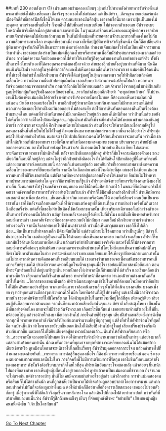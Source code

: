 ##บทที่ 230 ลอบสังหาร (1)
เฟซเลสแอบข้ามคลองเงียบๆ มุ่งหน้าไปทางหลังค่ายทหารรับจ้างตั้งแต่พระอาทิตย์ยังไม่ลับเหลี่ยมเขา
ชื่อจริงๆ ของเธอไม่ใช่เฟซเลส แต่เป็นอัฟรา...อัครมุขนายกเฮเธอร์แห่งเมืองศักดิ์สิทธิ์เฮอร์มีสตั้งชื่อนี้ให้เธอ ความหมายของมันคือฝุ่น เธอชอบชื่อนี้มาก เพราะฝุ่นเป็นของไม่สะดุดตา หากร่วงลงพื้นเมื่อไร ก็จะกลืนไปกับพื้นอย่างแนบเนียน ไม่ต่างจากตัวเธอเลย
อัฟราจะเผยใบหน้าที่แท้จริงก็ต่อเมื่ออยู่ต่อหน้าเฮเธอร์เท่านั้น
ในฐานะสมาชิกคนหนึ่งของคณะผู้พิพากษา เธอช่วยศาสนจักรกำจัดคนใฝ่ต่ำมาแล้วมากมาย ในนั้นมีทั้งแม่มดที่ทรยศศาสนจักรและสาวกที่หลงใหลไปกับความเสื่อมทรามทางโลก เหตุผลที่เธอมาเมืองหลวงก็เพื่อปฏิบัติภารกิจสำคัญชิ้นหนึ่ง นั่นก็คือเปลี่ยนร่างผู้พิพากษาผู้จงรักภักดีให้เป็นพระราชาแห่งเกรย์คาสเซิล ส่วนงานจับแม่มดชั่วช้านั้นเป็นแค่กิจกรรมยามว่างเท่านั้น เธอชอบแปลงร่างเป็นแม่มดที่ถูกลงโทษหรือทรมานเพื่อสัมผัสประสบการณ์ของพวกเธอด้วยตัวเอง การดื่มด่ำความเจ็บปวดของพวกใฝ่ต่ำทำให้เธอรับรู้ถึงคุณค่าของงานที่เธอทำอย่างแท้จริง ทั้งยังเป็นการไถ่โทษตัวเองที่ได้ครอบครองพลังของปีศาจด้วย
ค่ายของอีกฝ่ายตั้งอยู่บนทำเลที่ดีมาก นั่นคือบนเนินริมฝั่งน้ำ หากอยู่ในจุดที่ต่ำกว่าก็จะมองไม่เห็นความเคลื่อนไหวของพวกเขา แม่มดบินได้คนนั้นทำให้เธอไม่กล้าเข้าใกล้อีกฝ่ายมาก อัฟราจึงได้แต่ซุ่มอยู่ในยุ้งฉางกลางนา รอให้ฟ้ามืดก่อนถึงค่อยเคลื่อนไหว
ทว่าเมื่อความมืดเข้าปกคลุมผืนดิน เธอกลับพบว่าสถานการณ์เปลี่ยนไปแล้ว
พวกทหารรับจ้างถอยออกมาจากเขตท่าเรือ ถอนกำลังกลับไปที่ค่ายหมดแล้ว แต่เจ้าพวกโง่จากกลุ่มน้ำแห่งฝันกลับชูคบไฟจับกลุ่มกันอยู่ริมฝั่งคลองเสียอย่างนั้น...ราวกับกำลังบอกอีกฝ่ายว่า ‘จะบุกค่ายแล้วนะ’ ก็ไม่ปาน งานนี้ไม่ต้องพึ่งแม่มดบินได้ด้วยซ้ำ แค่ทหารรับจ้างพวกนั้นตาไม่บอด ก็ต้องมองเห็นความผิดปกติแน่นอน
บ้าเอ๊ย เธอแอบร้องในใจ หากอีกฝ่ายรู้ว่าพวกนักเลงมากันมากและไม่มีทางเอาชนะได้ล่ะก็ พวกเขาจะต้องถอยไปทางฝั่งตะวันออกอย่างไม่ต้องสงสัย ต่อให้การเดินทัพตอนกลางคืนเป็นเรื่องต้องห้ามขนาดไหน แต่คนที่กำลังหนีตายคงไม่มีเวลาคิดอะไรอยู่แล้ว ขอแค่ได้หนีก็พอ ทว่าป่านนี้แล้วเธอยังไม่เห็นวี่แววว่าจะมีใครไปล้อมศัตรูเลย...กลุ่มน้ำแห่งฝันที่เพิ่งจะยึดท่าเรือได้ยังพายแพข้ามคลองกันอยู่ด้วยซ้ำ กว่าพวกเขาจะบุกได้ อีกฝ่ายคงหนีหายไปหมดแล้ว ส่วนเรื่องจะให้พวกนักเลงไล่ตามศัตรูไปตอนกลางคืนนั้นยิ่งเป็นไปไม่ได้ใหญ่ ถึงตอนนั้นเธอจะหาแม่มดสารเลวพวกนั้นเจอได้อย่างไร
อัฟรามุ่งหน้าไปยังค่ายอย่างรีบร้อน หมายจะเข้าไปปะปนกับขบวนคนให้ได้ก่อนที่พวกเขาจะถอนทัพ
ทว่าเมื่อเธอเข้าใกล้บริเวณที่พักของทหาร เธอก็เห็นภาพที่เหนือความคาดหมายเธอมาก
บริเวณรอบๆ ค่ายยังมีคนออกลาดตระเวน กองไฟในค่ายยังลุกโชนสว่างจ้า มีเงาคนเดินไปมาอย่างเป็นระเบียบ ไม่เละเทะกระจัดกระจาย
พวกเขาไม่หนีหรือนี่
หลังจากเฝ้าสังเกตอยู่สักครู่ อัฟราก็มั่นใจความคิดของตัวเอง ขณะเดียวกันก็แอบดีใจอยู่ลึกๆ แม้จะไม่รู้ว่าอีกฝ่ายกำลังคิดอะไร ถึงได้ตัดสินใจปักหลักอยู่ที่นี่แทนที่จะหนี แต่ลองสถานการณ์​ออกมาแบบนี้ ฉากจบก็แน่นอนอยู่แล้ว เธอหยิบกริชที่เอวออกมาพลางสังเกตความเคลื่อนไหวของทหารที่ยืนยามสักพัก จากนั้นจึงเลือกตำแหน่งที่โจมตีง่ายที่สุด
เฮเธอร์ไม่เพียงแต่มอบความหมายให้ชีวิตเธอเท่านั้น แต่ยังสอนทักษะการต่อสู้และลอบสังหารให้เธอด้วย อีกฝ่ายไม่ใช่ทหารมากประสบการณ์แต่อย่างใด ดูจากวิธีการเฝ้ายามก็รู้แล้ว อัฟราอาศัยจังหวะที่ทหารรับจ้างคนหนึ่งมองไปทางอื่น วิ่งหมอบเข้าไปจู่โจมหลังเขาจากมุมบอด เธอใช้มือหนึ่งปิดปากเขาไว้ ในขณะที่อีกมือแทงกริชใส่คอเขา
หลังจากสังหารทหารรับจ้างอย่างเงียบกริบแล้ว อัฟราก็ใช้มือหนึ่งกดร่างอีกฝ่ายไว้ ส่วนอีกมือวางแนบอกตัวเองเพื่อแปลงร่าง...ขั้นตอนนี้อาจกินเวลามากหรือน้อยก็ได้ ตอนที่เปลี่ยนร่างคนอื่นเป็นพระราชานั้น เธอใช้พลังจนเกือบหมดตัวเพื่อให้เวทมนตร์คงฤทธิ์ได้นานที่สุด การแปลงร่างครั้งนั้นกินเวลาถึงเกือบครึ่งวัน แต่ครั้งนี้เธอไม่จำเป็นต้องใช้พลังมากขนาดนั้น เพียงพริบตาเดียวเธอก็แปลงร่างตัวเองเป็นทหารรับจ้างคนนั้นได้แล้ว แม้ฤทธิ์ของพลังจะคงอยู่ได้เพียงไม่กี่ชั่วโมง แต่นั่นก็เพียงพอสำหรับการลอบสังหารแล้ว
เธออาศัยจังหวะที่กองลาดตระเวนยังไม่กลับมา ถอดเสื้อผ้าอีกฝ่ายมาสวมร่างตัวเองอย่างรวดเร็ว จากนั้นจึงลากศพเขาไปทิ้งในนาข้าวสาลี ทว่าเมื่อเห็นอาวุธของเขา เธอก็อึ้งไปเล็กน้อย...มันเป็นทวนที่ทำจากเหล็ก มีด้ามจับเป็นไม้ แต่ส่วนปลายไม่ใช่คมทวน ทว่าเป็นรูเล็กๆ สีดำๆ
นี่มันอาวุธอะไรกัน
เธอคิดอยู่เป็นนานก็ไม่ได้คำตอบ เมื่อเห็นกองลาดตระเวนกำลังจะกลับมา อัฟราก็รีบแบกมันไว้ด้านหลังตามภาพที่เคยเห็น แล้วแสร้งทำท่ายืนยามอย่างจริงจัง
และครั้งนี้ก็ไม่ต่างจากการลอบสังหารครั้งก่อนๆ แม้แต่น้อย กองลาดตระเวนเดินผ่านเธอไปโดยไม่สังเกตเห็นความผิดปกติใดๆ
อัฟราไม่รีบหาตัวแม่มดในค่าย เพราะพลังแปลงร่างของเธอเลียนแบบได้เพียงรูปลักษณ์ภายนอกเท่านั้น แต่ไม่สามารถอ่านความคิดของคนที่เธอเลียนแบบได้ เธอเกรงว่าหากเธอเจอเพื่อนสนิทของทหารคนนี้ เขาจะจับพิรุธเธอได้ ประเดี๋ยวรอคนพวกนี้ถูกโจมตีจนชุลมุนเมื่อไร เธอย่อมมีโอกาสลงมืออีกมาก
ตอนที่พระจันทร์ลอยขึ้นไปอยู่บนฟ้าสูงนั้น พวกนักเลงโง่เง่าพวกนั้นก็ข้ามแม่น้ำได้สำเร็จ และเริ่มเคลื่อนตัวมาทางนี้แล้ว เสียงนกหวีดดังขึ้นด้านหลังเธอ ทหารที่ทำหน้าที่ลาดตระเวรและเฝ้ายามต่างพากันกลับเข้าไปในค่าย...โอกาสของเธอมาถึงแล้ว
อัฟราเดินตามทุกคนเข้าไปในค่ายก็ต้องตกใจเมื่อพบว่าอีกฝ่ายไม่ได้มีแค่ร้อยคนอย่างที่รู้มา พวกเขาตั้งแถวยาวล้อมเนินเขาเล็กๆ นั้นได้ทั้งเนิน บางคนยืน บางคนนั่งยองๆ ทว่าทุกคนล้วนถืออาวุธประหลาดไว้ในมือ โดยหันด้านที่มีรูไปทางศัตรู
แต่เธอไม่มีเวลาพิจารณามากนัก เธออาศัยจังหวะที่ไม่มีใครสังเกต โค้งตัวมุดเข้าไปในกระโจมที่อยู่ใกล้ที่สุด
เพียงครู่เดียว เสียงคนสู้กันก็ลอยมาจากด้านนอก จากนั้นก็ตามมาด้วยเสียงดังสนั่นรุนแรง อัฟราถึงกับสะดุ้งโหยง เสียงนั้นดังขึ้นอย่างต่อเนื่อง แทบจะไม่มีช่วงเว้นจังหวะเลย
เกิดอะไรขึ้นกันแน่ เธอพยายามห้ามตัวเองไม่ให้ยื่นหน้าออกไปดู แล้วรอด้วยใจสงบ
เมื่อเวลาผ่านไป ภายในค่ายก็ยิ่งชุลมุน เสียงฝีเท้าและเสียงสั่งการดังขึ้นจากทุกที่ พวกทหารคงกำลังจัดกำลังป้องกันตามจำนวนศัตรูที่บุกรุกอยู่ แต่สิ่งที่ทำให้อัฟราร้อนใจที่สุดก็คือ จนป่านนี้แล้ว ทำไมพวกเขายังบุกขึ้นยอดเนินไม่ได้เสียที!
ผ่านไปครู่ใหญ่ เสียงเปรี้ยงปร้างเริ่มดังห่างกันมากขึ้น และเธอก็ไม่ได้ยินเสียงต่อสู้ของพวกนักเลงแล้ว...นั่นทำให้อัฟราเครียดมาก หรือว่า...สวะพวกนั้นจะถอยหนีไปหมดแล้ว ต่อให้ทหารรับจ้างมีจำนวนมากกว่าเดิมเป็นเท่าๆ แต่อย่างมากก็แค่สองสามร้อยคนเท่านั้น นักเลงพันกว่าคนที่บุกมาจากทุกทิศทางจะเหยียบยอดเนินไม่ได้แม้แต่ก้าวเดียวเชียวหรือ
ดูเหมือนโอกาสจะหนีเธอไปไกลขึ้นเรื่อยๆ
อัฟรารีบมุดออกจากกระโจม แล้วคลำทางไปที่ส่วนกลางของค่ายทันที...เพราะหากการต่อสู้สิ้นสุดลงเมื่อไร ก็ต้องมีการตรวจนับรายชื่อแน่นอน ซึ่งเธอคงตบตาคนมากมายขนาดนั้นไม่ไหว ภารกิจครั้งนี้ไม่มีการเตรียมการที่รัดกุม เธอไม่ชินกับคนและคำสั่งของกองทหาร ดังนั้นจึงต้องรีบจบภารกิจโดยไวที่สุด
อัฟราเดินอ้อมกระโจมสองหลัง แล้วค่อยๆ ยื่นหน้าไปมองที่กลางค่าย เธอเห็นผู้หญิงสี่คนนั่งอยู่รอบกองไฟ ดูท่าแล้วคงเป็นแม่มดตามที่ข่าวบอก ถึงจำนวนจะไม่ตรงกัน แต่ข่าวกรองบ้าๆ นั่นก็ไม่เคยมีความแม่นยำอะไรอยู่แล้ว แล้วอีกอย่าง การฆ่าแม่มดสองคนหรือสี่คนก็ไม่ได้ต่างกันนัก คนที่ถูกสงสัยว่าเป็นพวกใฝ่ต่ำจะต้องถูกสอบปากคำโดยการทรมาน แต่หากสอบปากคำไม่ทันก็จะต้องถูกฆ่าทั้งหมด ต่อให้ฆ่าผิดก็ถือว่าเหยื่อถึงคราวเสียสละเอง
เธอมองไปรอบตัวสักครู่ เมื่อรู้ทางหนีทีไล่ดีแล้วจึงลุกขึ้นจากหลังกระโจม แล้วเดินไปที่กองไฟด้วยท่าทางปกติ
ทว่าทันทีที่เท้าเหยียบลงบนพื้นว่าง อัฟราก็รู้สึกถึงของแข็งๆ เย็นๆ ที่จ่ออยู่หลังศีรษะ
“อย่าขยับ” เสียงของผู้หญิงคนหนึ่งดังขึ้น “เจ้าเป็นใครกันแน่”


........................................




[Go To Next Chapter]( ./143.md)